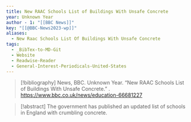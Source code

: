 ```yaml
---
title: New RAAC Schools List of Buildings With Unsafe Concrete
year: Unknown Year
author - 1: "[[BBC News]]"
key: "[[@BBC-News2023-wp]]"
aliases:
  - New Raac Schools List Of Buildings With Unsafe Concrete
tags:
  - _BibTex-to-MD-Git
  - Website
  - Readwise-Reader
  - General-Interest-Periodicals-United-States
---
```


> [!bibliography]
> News, BBC. Unknown Year. “New RAAC Schools List of Buildings With Unsafe Concrete.” . https://www.bbc.co.uk/news/education-66681227

> [!abstract]
> The government has published an updated list of schools in England with crumbling concrete.